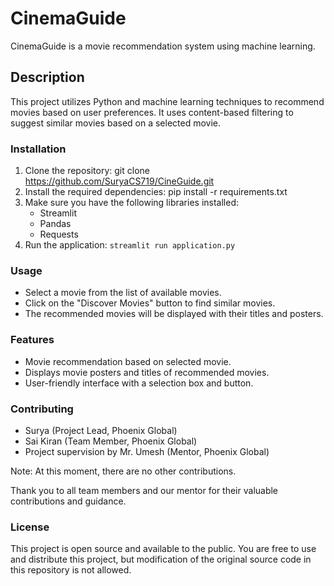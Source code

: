 # CinemaGuide

CinemaGuide is a movie recommendation system using machine learning.

## Description

This project utilizes Python and machine learning techniques to recommend movies based on user preferences. It uses content-based filtering to suggest similar movies based on a selected movie.

### Installation

1. Clone the repository:
git clone https://github.com/SuryaCS719/CineGuide.git
2. Install the required dependencies:
pip install -r requirements.txt
3. Make sure you have the following libraries installed:
    + Streamlit
    + Pandas
    + Requests
4. Run the application:
`streamlit run application.py`

### Usage
+ Select a movie from the list of available movies.
+ Click on the "Discover Movies" button to find similar movies.
+ The recommended movies will be displayed with their titles and posters.

### Features
+ Movie recommendation based on selected movie.
+ Displays movie posters and titles of recommended movies.
+ User-friendly interface with a selection box and button.

### Contributing
+ Surya (Project Lead, Phoenix Global)
+ Sai Kiran (Team Member, Phoenix Global)
+ Project supervision by Mr. Umesh (Mentor, Phoenix Global)

Note: At this moment, there are no other contributions.

Thank you to all team members and our mentor for their valuable contributions and guidance.

### License
This project is open source and available to the public. You are free to use and distribute this project, but modification of the original source code in this repository is not allowed.







